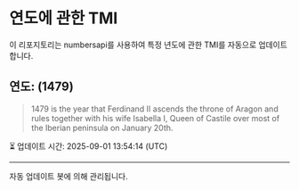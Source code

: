 
# 연도에 관한 TMI

이 리포지토리는 numbersapi를 사용하여 특정 년도에 관한 TMI를 자동으로 업데이트합니다.

## 연도: (1479)
> 1479 is the year that Ferdinand II ascends the throne of Aragon and rules together with his wife Isabella I, Queen of Castile over most of the Iberian peninsula on January 20th.

⏳ 업데이트 시간: 2025-09-01 13:54:14 (UTC)

---
자동 업데이트 봇에 의해 관리됩니다.

